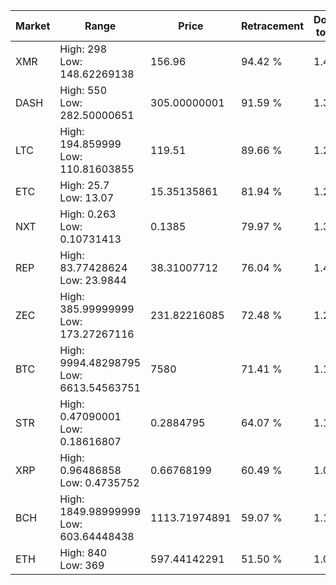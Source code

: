 | Market | Range | Price| Retracement | Doubles to 50% |
| --- | --- | --- | --- | --- |
| XMR | High: 298<br />Low: 148.62269138 | 156.96 | 94.42 % | 1.42 |
| DASH | High: 550<br />Low: 282.50000651 | 305.00000001 | 91.59 % | 1.36 |
| LTC | High: 194.859999<br />Low: 110.81603855 | 119.51 | 89.66 % | 1.28 |
| ETC | High: 25.7<br />Low: 13.07 | 15.35135861 | 81.94 % | 1.26 |
| NXT | High: 0.263<br />Low: 0.10731413 | 0.1385 | 79.97 % | 1.34 |
| REP | High: 83.77428624<br />Low: 23.9844 | 38.31007712 | 76.04 % | 1.41 |
| ZEC | High: 385.99999999<br />Low: 173.27267116 | 231.82216085 | 72.48 % | 1.21 |
| BTC | High: 9994.48298795<br />Low: 6613.54563751 | 7580 | 71.41 % | 1.10 |
| STR | High: 0.47090001<br />Low: 0.18616807 | 0.2884795 | 64.07 % | 1.14 |
| XRP | High: 0.96486858<br />Low: 0.4735752 | 0.66768199 | 60.49 % | 1.08 |
| BCH | High: 1849.98999999<br />Low: 603.64448438 | 1113.71974891 | 59.07 % | 1.10 |
| ETH | High: 840<br />Low: 369 | 597.44142291 | 51.50 % | 1.01 |
